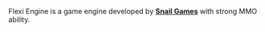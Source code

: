 Flexi Engine is a game engine developed by [**Snail Games**](https://store.steampowered.com/publisher/SnailGamesUSA/) with strong MMO ability.